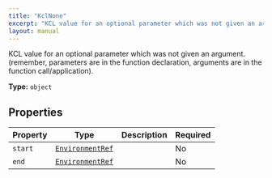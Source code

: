 ```yaml
---
title: "KclNone"
excerpt: "KCL value for an optional parameter which was not given an argument. (remember, parameters are in the function declaration, arguments are in the function call/application)."
layout: manual
---
```


KCL value for an optional parameter which was not given an argument. (remember, parameters are in the function declaration, arguments are in the function call/application).

**Type:** `object`





## Properties

| Property | Type | Description | Required |
|----------|------|-------------|----------|
| `start` |[`EnvironmentRef`](/docs/kcl/types/EnvironmentRef)|  | No |
| `end` |[`EnvironmentRef`](/docs/kcl/types/EnvironmentRef)|  | No |


